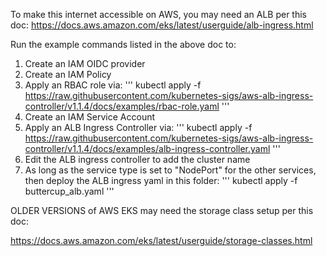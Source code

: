 
To make this internet accessible on AWS, you may need an ALB per this doc:
https://docs.aws.amazon.com/eks/latest/userguide/alb-ingress.html

Run the example commands listed in the above doc to:
1. Create an IAM OIDC provider
2. Create an IAM Policy
3. Apply an RBAC role via: 
'''
kubectl apply -f https://raw.githubusercontent.com/kubernetes-sigs/aws-alb-ingress-controller/v1.1.4/docs/examples/rbac-role.yaml
'''
4. Create an IAM Service Account
5. Apply an ALB Ingress Controller via: 
'''
kubectl apply -f https://raw.githubusercontent.com/kubernetes-sigs/aws-alb-ingress-controller/v1.1.4/docs/examples/alb-ingress-controller.yaml
'''
6. Edit the ALB ingress controller to add the cluster name
7. As long as the service type is set to "NodePort" for the other services,
   then deploy the ALB ingress yaml in this folder:
'''
kubectl apply -f buttercup_alb.yaml
'''


OLDER VERSIONS of AWS EKS may need the storage class setup per this doc:

https://docs.aws.amazon.com/eks/latest/userguide/storage-classes.html
